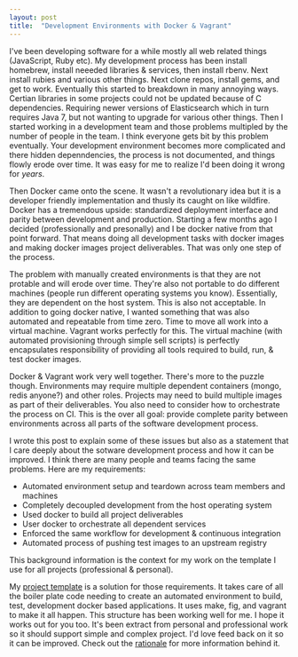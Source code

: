 ```yaml
---
layout: post
title:  "Development Environments with Docker & Vagrant"
---
```


I've been developing software for a while mostly all web related
things (JavaScript, Ruby etc). My development process has been install
homebrew, install neeeded libraries & services, then install rbenv.
Next install rubies and various other things. Next clone repos,
install gems, and get to work. Eventually this started to breakdown in
many annoying ways. Certian libraries in some projects could not be
updated because of C dependencies. Requiring newer versions of
Elasticsearch which in turn requires Java 7, but not wanting to
upgrade for various other things. Then I started working in a
development team and those problems multipled by the number of people
in the team. I think everyone gets bit by this problem eventually.
Your development environment becomes more complicated and there hidden
depenndencies, the process is not documented, and things flowly erode
over time. It was easy for me to realize I'd been doing it wrong for
_years_.

Then Docker came onto the scene. It wasn't a revolutionary idea but it
is a developer friendly implementation and thusly its caught on like
wildfire. Docker has a tremendous upside: standardized deployment
interface and parity between development and production. Starting a
few months ago I decided (professionally and presonally) and I be
docker native from that point forward. That means doing all
development tasks with docker images and making docker images project
deliverables. That was only one step of the process.

The problem with manually created environments is that they are not
protable and will erode over time. They're also not portable to do
different machines (people run different operating systems you know).
Essentially, they are dependent on the host system. This is also not
acceptable. In addition to going docker native, I wanted something
that was also automated and repeatable from time zero. Time to move
all work into a virtual machine. Vagrant works perfectly for this. The
virtual machine (with automated provisioning through simple sell
scripts) is perfectly encapsulates responsibility of providing all
tools required to build, run, & test docker images.

Docker & Vagrant work very well together. There's more to the puzzle
though. Environments may require multiple dependent containers (mongo,
redis anyone?) and other roles. Projects may need to build multiple
images as part of their deliverables. You also need to consider how to
orchestrate the process on CI. This is the over all goal: provide
complete parity between environments across all parts of the software
development process.

I wrote this post to explain some of these issues but also as a
statement that I care deeply about the sotware development process and
how it can be improved. I think there are many people and teams facing
the same problems. Here are my requirements:

* Automated environment setup and teardown across team members and
  machines
* Completely decoupled development from the host operating system
* Used docker to build all project deliverables
* User docker to orchestrate all dependent services
* Enforced the same workflow for development & continuous integration
* Automated process of pushing test images to an upstream registry

This background information is the context for my
work on the template I use for all projects (professional & personal).

My [project template][template] is a solution for those requirements.
It takes care of all the boiler plate code needing to create an
automated environment to build, test, development docker based
applications. It uses make, fig, and vagrant to make it all happen.
This structure has been working well for me. I hope it works out for
you too. It's been extract from personal and professional work so it
should support simple and complex project. I'd love feed back on it so
it can be improved. Check out the [rationale][] for more information
behind it.

[template]: https://github.com/ahawkins/docker-project-template
[Rationale]: https://github.com/ahawkins/docker-project-template/blob/master/doc/RATIONALE.md
